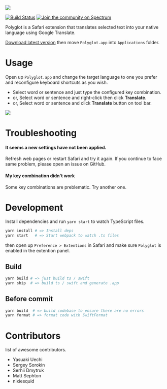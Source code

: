 ![](http://uechi-public.s3.amazonaws.com/github/Polyglot/header.png)

[![Build Status](https://travis-ci.com/uetchy/Polyglot.svg?branch=master)](https://travis-ci.com/uetchy/Polyglot)
[![Join the community on Spectrum](https://withspectrum.github.io/badge/badge.svg)](https://spectrum.chat/polyglot)

Polyglot is a Safari extension that translates selected text into your native
language using Google Translate.

[Download latest version](https://github.com/uetchy/Polyglot/releases/latest)
then move `Polyglot.app` into `Applications` folder.

# Usage

Open up `Polyglot.app` and change the target
language to one you prefer and reconfigure keyboard shortcuts as you wish.

- Select word or sentence and just type the configured key combination.
- or, Select word or sentence and right-click then click **Translate**.
- or, Select word or sentence and click **Translate** button on tool bar.

![](http://uechi-public.s3.amazonaws.com/github/Polyglot/screencast1.gif)

# Troubleshooting

#### It seems a new settings have not been applied.

Refresh web pages or restart Safari and try it again. If you continue to face
same problem, please open an issue on GitHub.

#### My key combination didn't work

Some key combinations are preblematic. Try another one.

# Development

Install dependencies and run `yarn start` to watch TypeScript files.

```bash
yarn install # => Install deps
yarn start   # => Start webpack to watch .ts files
```

then open up `Preference > Extentions` in Safari and make sure `Polyglot` is enabled in the extention panel.

## Build

```bash
yarn build # => just build ts / swift
yarn ship  # => build ts / swift and generate .app
```

## Before commit

```bash
yarn build  # => build codebase to ensure there are no errors
yarn format # => format code with SwiftFormat
```

# Contributors

list of awesome contributors.

- Yasuaki Uechi
- Sergey Sorokin
- Serhii Dmytruk
- Matt Sephton
- nixiesquid
